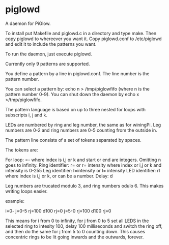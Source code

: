 piglowd
=======

A daemon for PiGlow.

To install put Makefile and piglowd.c in a directory and type make. Then copy piglowd to whereever you want it. Copy piglowd.conf to /etc/piglowd and edit it to include the patterns you want.

To run the daemon, just execute piglowd.

Currently only 9 patterns are supported.

You define a pattern by a line in piglowd.conf. The line number is the pattern number.

You can select a pattern by: echo n > /tmp/piglowfifo (where n is the pattern number 0-9).
You can shut down the daemon by echo x >/tmp/piglowfifo.

The pattern language is based on up to three nested for loops with subscripts i, j and k.

LEDs are numbered by ring and leg number, the same as for winingPi. Leg numbers are 0-2 and ring numbers are 0-5 counting from the outside in.

The pattern line consists of a set of tokens separated by spaces.

The tokens are:

  For loop: <index>=<start>-<end> where index is i,j or k and start or end are integers. Omitting n goes to infinity.
  Ring identifier: r<index>=<intensity> or r<number>= intensity where index or i,j or k and intensity is 0-255
  Leg identifier: l<index>=intensity or l<number>= intensity
  LED identifier: r<index>l<index> where index is i,j or k, or can be a number.
  Delay: d<milliseconds>
  
Leg numbers are trucated modulo 3, and ring numbers odulo 6. This makes writing loops easier.

example:

i=0- j=0-5 rj=100 d100 rj=0 j=5-0 rj=100 d100 rj=0

This means for i from 0 to infinity, for j from 0 to 5 set all LEDS in the selected ring to intesity 100, delay 100 milliseconds and switch the ring off, and then do the same for j from 5 to 0 counting down. This causes concentric rings to be lit going inwards and the outwards, forever.

